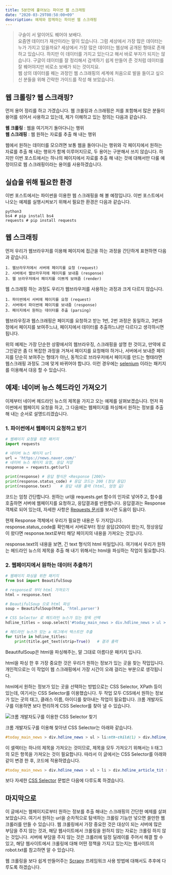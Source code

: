 ```yaml
---
title: 5분만에 훑어보는 파이썬 웹 스크래핑
date: "2020-03-29T08:58:00+09"
description: 예제와 함께하는 파이썬 웹 스크래핑
---
```


> 구슬이 서 말이어도 꿰어야 보배다.\
요즘엔 데이터가 재산이라는 말이 있습니다. 그럼 세상에서 가장 많은 데이터는 누가 가지고 있을까요? 세상에서 가장 많은 데이터는 웹상에 공개된 형태로 존재하고 있습니다. 하지만 이 데이터를 가지고 있는다고 해서 바로 부자가 되지는 않습니다. 구글이 데이터를 잘 정리해서 검색하기 쉽게 만들어 준 것처럼 데이터를 잘 꿰어야지만 비로소 보배가 되는 것이지요.\
웹 상의 데이터를 꿰는 과정인 웹 스크래핑의 세계에 처음으로 발을 들이고 싶으신 분들을 위해 간략한 가이드를 작성 해 보았습니다.

## 웹 크롤링? 웹 스크래핑?

먼저 용어 정리를 하고 가겠습니다. 웹 크롤링과 스크래핑은 저를 포함해서 많은 분들이 용어를 섞어서 사용하고 있는데, 제가 이해하고 있는 정의는 다음과 같습니다.

**웹 크롤링** : 웹을 여기저기 돌아다니는 행위\
**웹 스크래핑** : 웹 원하는 자료를 추출 해 내는 행위

웹에서 원하는 데이터를 모으려면 보통 웹을 돌아다니는 행위와 각 페이지에서 원하는 자료를 추출 해 내는 행위가 함께 이루어지므로, 두 용어는 구분해서 쓰지 않습니다. 하지만 이번 포스트에서는 하나의 페이지에서 자료를 추출 해 내는 것에 대해서만 다룰 예정이므로 웹 스크래핑이라는 용어를 사용하겠습니다.

## 실습을 위해 필요한 환경

이번 포스트에서는 파이썬을 이용한 웹 스크래핑을 해 볼 예정입니다. 이번 포스트에서 나오는 예제를 실행시켜보기 위해서 필요한 환경은 다음과 같습니다.

```shell
python3
bs4 # pip install bs4
requests # pip install requests
```

## 웹 스크래핑

먼저 우리가 웹브라우저를 이용해 페이지에 접근을 하는 과정을 간단하게 표현하면 다음과 같습니다.

```text
1. 웹브라우저에서 서버에 페이지를 요청 (request)
2. 서버에서 웹브라우저에 페이지를 보내줌 (response)
3. 웹 브라우저에서 페이지를 이쁘게 보여줌 (render)
```

웹 스크래핑 하는 과정도 우리가 웹브라우저를 사용하는 과정과 크게 다르지 않습니다.

```text
1. 파이썬에서 서버에 페이지를 요청 (request)
2. 서버에서 파이썬에 페이지를 보내줌 (response)
3. 페이지에서 원하는 데이터를 추출 (parsing)
```

웹브라우징과 웹스크래핑은 페이지를 요청하고 받는 1번, 2번 과정은 동일하고,  3번과정에서 페이지를 보여주느냐, 페이지에서 데이터를 추출하느냐만 다르다고 생각하시면 됩니다.

위의 예제는 가장 단순한 상황에서의 웹브라우징, 스크래핑을 설명 한 것이고, 만약에 로그인같은 좀 더 복잡한 과정을 거쳐서 페이지를 요청해야 하거나, 서버에서 보내준 페이지를 단순히 보여주는 형태가 아닌, 동적으로 브라우저에서 페이지를 만드는 형태라면 웹스크래핑 과정도 그에 맞게 바뀌어야 합니다. 이런 경우에는 [selenium](https://www.selenium.dev/) 이라는 패키지를 이용해서 대응 할 수 있습니다.

## 예제: 네이버 뉴스 헤드라인 가져오기

이제부터 네이버 헤드라인 뉴스의 제목을 가지고 오는 예제를 살펴보겠습니다.
먼저 파이썬에서 웹페이지 요청을 하고, 그 다음에는 웹페이지를 파싱해서 원하는 정보를 추출 해 내는 순서로 설명드리겠습니다.

### 1. 파이썬에서 웹페이지 요청하고 받기

```python
# 웹페이지 요청을 위한 패키지
import requests

# 네이버 뉴스 페이지 url
url = 'https://news.naver.com/'
# 네이버 뉴스 페이지 요청, 응답 저장
response = requests.get(url)

print(response) # 응답 형식은 <Response [200]>
print(response.status_code) # 응답 코드는 200 (정상 응답)
print(response.text)    # 응답 내용 출력 (html, 엄청 긺)
```

코드는 엄청 간단합니다. 원하는 url을 requests.get 함수의 인자로 넣어주고, 함수를 호출하면 서버에 웹페이지를 요청하고, 응답결과를 반환합니다. 응답결과는 Response 객체로 되어 있는데, 자세한 사항은 [Requests 문서](https://2.python-requests.org/en/master/user/advanced/#id2)를 보시면 도움이 됩니다.

현재 Response 객체에서 우리가 필요한 내용은 두 가지입니다. response.status_code를 확인해서 서버로부터 정상 응답(200)이 왔는지, 정상응답이 왔다면 response.text로부터 해당 페이지의 내용을 가져오는 것입니다.

response.text의 내용을 보면, 긴 text 형식의 html 파일입니다. 여기에서 우리가 원하는 헤드라인 뉴스의 제목을 추출 해 내기 위해서는 html을 파싱하는 작업이 필요합니다.

### 2. 웹페이지에서 원하는 데이터 추출하기

```python
# 웹페이지 파싱을 위한 패키지
from bs4 import BeautifulSoup

# response로 부터 html 가져오기
html = response.text

# BeautifulSoup 으로 html 파싱
soup = BeautifulSoup(html, 'html.parser')

# CSS Selector 로 헤드라인 뉴스가 있는 항목 선택
hdline_titles = soup.select('#today_main_news > div.hdline_news > ul > li > div.hdline_article_tit > a')

# 헤드라인 뉴스가 있는 a 태그에서 텍스트만 추출
for title in hdline_titles:
    print(title.get_text(strip=True))   # 결과 출력

```

BeautifulSoup은 html을 파싱해주는, 말 그대로 아름다운 패키지 입니다.

html을 파싱 한 후 가장 중요한 것은 우리가 원하는 정보가 있는 곳을 찾는 작업입니다. 개인적으로는 이 작업이 웹 스크래핑에서 가장 시간이 오래 걸리는 부분으로 생각됩니다.

html에서 원하는 정보가 있는 곳을 선택하는 방법으로는 CSS Selector, XPath 등이 있는데, 여기서는 CSS Selector를 이용했습니다. 두 작업 모두 CSS에서 원하는 정보가 있는 곳의 태그, 클래스 이름, 아이디를 찾아내는 작업이 필요합니다. 크롬 개발자도구를 이용하면 보다 편리하게 CSS Selector를 찾아 낼 수 있습니다.

![크롬 개발자도구를 이용한 CSS Selector 찾기](find_css_selector.gif)

크롬 개발자도구를 이용해 찾아낸 CSS Selector는 아래와 같습니다.

```css
#today_main_news > div.hdline_news > ul > li:nth-child(1) > div.hdline_article_tit > a
```

이 셀렉터는 하나의 제목을 가져오는 것이므로, 제목을 모두 가져오기 위해서는 li 태그의 모든 항목을 가져오는 것이 필요합니다. 따라서 이 글에서는 CSS Selector를 아래와 같이 변경 한 후, 코드에 적용하였습니다.

```css
#today_main_news > div.hdline_news > ul > li > div.hdline_article_tit > a
```

보다 자세한 [CSS Selector](https://www.w3schools.com/cssref/css_selectors.asp) 문법은 다음에 다루도록 하겠습니다.

## 마지막으로

이 글에서는 웹페이지로부터 원하는 정보를 추출 해내는 스크래핑의 간단한 예제를 살펴보았습니다. 여기서 원하는 url을 순차적으로 탐색하는 크롤링 기능만 넣으면 쓸만한 웹 크롤러를 만들 수 있습니다. 웹 크롤링에서 가장 중요한 것은 대상이 되는 서버에 많은 부담을 주지 않는 것과, 해당 웹사이트에서 크롤링을 원하지 않는 자료는 크롤링 하지 않는 것입니다. 서버에 부담을 주지 않는 것은 크롤러에 일정 딜레이를 주어서 해결 할 수 있고, 해당 웹사이트에서 크롤링에 대해 어떤 정책을 가지고 있는지는 웹사이트의 robot.txt를 참고하면 알 수 있습니다.

웹 크롤링을 보다 쉽게 만들어주는 [Scrapy](https://scrapy.org/) 프레임워크 사용 방법에 대해서도 추후에 다루도록 하겠습니다.
